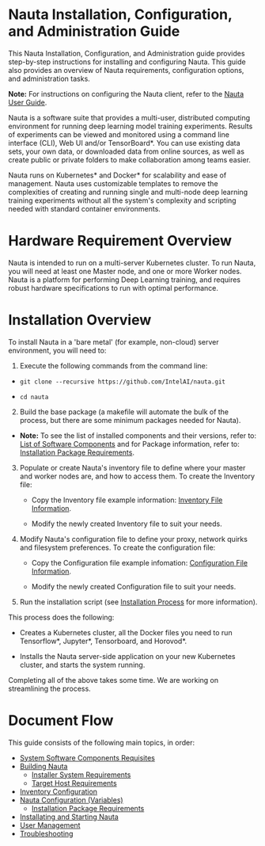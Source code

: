 # Nauta Installation, Configuration, and Administration Guide

This Nauta Installation, Configuration, and Administration guide provides step-by-step instructions for installing and configuring Nauta. This guide also provides an overview of Nauta requirements, configuration options, and administration tasks.

**Note:** For instructions on configuring the Nauta client, refer to the [Nauta User Guide](../user-guide/).

Nauta is a software suite that provides a multi-user, distributed computing environment for running deep learning model training experiments. Results of experiments can be viewed and monitored using a command line interface (CLI), Web UI and/or TensorBoard*. You can use existing data sets, your own data, or downloaded data from online sources, as well as create public or private folders to make collaboration among teams easier. 

Nauta runs on Kubernetes* and Docker* for scalability and ease of management. Nauta uses customizable templates to remove the complexities of creating and running single and multi-node deep learning training experiments without all the system's complexity and scripting needed with standard container environments.

# Hardware Requirement Overview

Nauta is intended to run on a multi-server Kubernetes cluster. To run Nauta, you will need at least one Master node, and one or more Worker nodes. Nauta is a platform for performing Deep Learning training, and requires robust hardware specifications to run with optimal performance. 

# Installation Overview

To install Nauta in a 'bare metal' (for example, non-cloud) server environment, you will need to:

1. Execute the following commands from the command line: 

 - `git clone --recursive https://github.com/IntelAI/nauta.git` 
 
 - `cd nauta`

2. Build the base package (a makefile will automate the bulk of the process, but there are some minimum packages needed for Nauta).

* **Note:** To see the list of installed components and their versions, refer to: [List of Software Components](./System_Software_Components_Requisites/SSCR.md) and for Package information, refer to: [Installation Package Requirements](./Installation_Package_Requirements/IPR.md).
 
3. Populate or create Nauta's inventory file to define where your master and worker nodes are, and how to access them. To create the Inventory file: 

    - Copy the Inventory file example information: [Inventory File Information](./Inventory_Tasks/IT.md).

   - Modify the newly created Inventory file to suit your needs. 

4. Modify Nauta's configuration file to define your proxy, network quirks and filesystem preferences. To create the configuration file: 

   - Copy the Configuration file example infomation: [Configuration File Information](./Configuration_Tasks_Variables/CTV.md).

   - Modify the newly created Configuration file to suit your needs. 

5. Run the installation script (see [Installation Process](./Installation_Process/IP.md) for more information). 

This process does the following:

- Creates a Kubernetes cluster, all the Docker files you need to run Tensorflow*, Jupyter*, Tensorboard, and Horovod*.

- Installs the Nauta server-side application on your new Kubernetes cluster, and starts the system running.

Completing all of the above takes some time. We are working on streamlining the process. 

# Document Flow

This guide consists of the following main topics, in order:

* [System Software Components Requisites](System_Software_Components_Requisites/SSCR.md)
* [Building Nauta](How_to_Build_Nauta/HBN.md)
    * [Installer System Requirements](Installer_System_Requirements/ISR.md)
    * [Target Host Requirements](Target_Host_Requirements/THR.md)
* [Inventory Configuration](Inventory_Tasks/IT.md)
* [Nauta Configuration (Variables)](Configuration_Tasks_Variables/CTV.md)
    * [Installation Package Requirements](Installation_Package_Requirements/IPR.md)
* [Installating and Starting Nauta](Installation_Process/IP.md)
* [User Management](User_Management/UM.md)
* [Troubleshooting](Troubleshooting/T.md)
